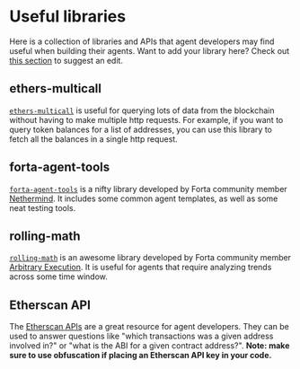 # Useful libraries

Here is a collection of libraries and APIs that agent developers may find useful when building their agents. Want to add your library here? Check out [this section](/contributing/#improve-the-documentation) to suggest an edit.

## ethers-multicall

[`ethers-multicall`](https://www.npmjs.com/package/ethers-multicall) is useful for querying lots of data from the blockchain without having to make multiple http requests. For example, if you want to query token balances for a list of addresses, you can use this library to fetch all the balances in a single http request.

## forta-agent-tools

[`forta-agent-tools`](https://www.npmjs.com/package/forta-agent-tools) is a nifty library developed by Forta community member [Nethermind](https://nethermind.io/). It includes some common agent templates, as well as some neat testing tools.

## rolling-math

[`rolling-math`](https://www.npmjs.com/package/rolling-math) is an awesome library developed by Forta community member [Arbitrary Execution](https://www.arbitraryexecution.com/). It is useful for agents that require analyzing trends across some time window.

## Etherscan API

The [Etherscan APIs](https://etherscan.io/apis) are a great resource for agent developers. They can be used to answer questions like "which transactions was a given address involved in?" or "what is the ABI for a given contract address?". **Note: make sure to use obfuscation if placing an Etherscan API key in your code.**
